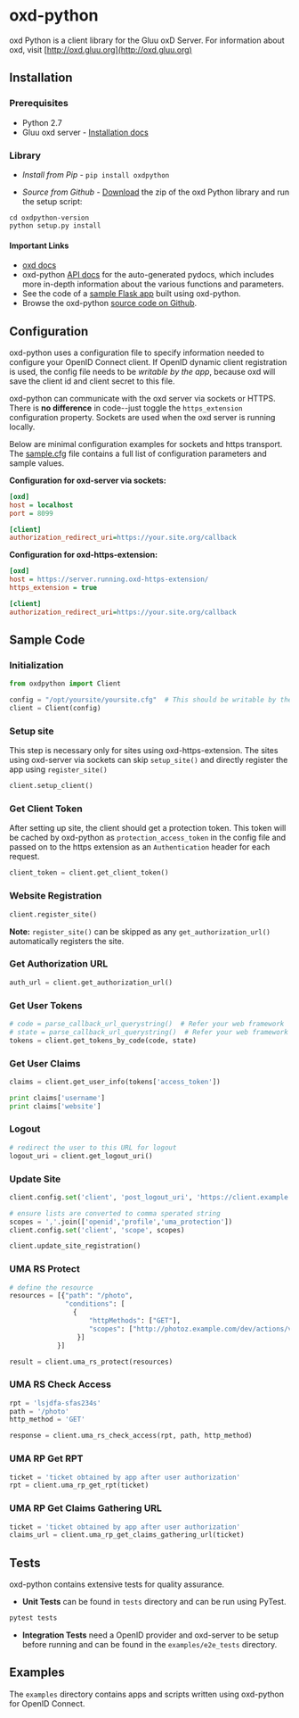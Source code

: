 # oxd-python
oxd Python is a client library for the Gluu oxD Server. For information about oxd, visit [http://oxd.gluu.org](http://oxd.gluu.org)

## Installation

### Prerequisites

* Python 2.7
* Gluu oxd server - [Installation docs](https://gluu.org/docs/oxd/install/)

### Library

* *Install from Pip* - `pip install oxdpython`

* *Source from Github* -   [Download](https://github.com/GluuFederation/oxd-python/archive/master.zip) the zip of the oxd Python library and run the setup script:

```
cd oxdpython-version
python setup.py install
```

#### Important Links

* [oxd docs](https://gluu.org/docs/oxd)
* oxd-python [API docs](https://rawgit.com/GluuFederation/oxd-python/master/docs/html/index.html) for the auto-generated pydocs, which includes more in-depth information about the various functions and parameters.
* See the code of a [sample Flask app](https://github.com/GluuFederation/oxd-python/blob/master/examples/flask_app) built using oxd-python.
* Browse the oxd-python [source code on Github](https://github.com/GluuFederation/oxd-python).

## Configuration

oxd-python uses a configuration file to specify information needed to configure your OpenID Connect client. If OpenID dynamic client registration is used, the config file needs to be *writable by the app*, because oxd will save the client id and client secret to this file.

oxd-python can communicate with the oxd server via sockets or HTTPS. There is **no difference** in code--just toggle the `https_extension` configuration property. Sockets are used when the oxd server is running locally.

Below are minimal configuration examples for sockets and https transport. The [sample.cfg](https://github.com/GluuFederation/oxd-python/blob/master/sample.cfg) file contains a full list of configuration parameters and sample values. 

**Configuration for oxd-server via sockets:**

```ini
[oxd]
host = localhost
port = 8099

[client]
authorization_redirect_uri=https://your.site.org/callback
```

**Configuration for oxd-https-extension:**

```ini
[oxd]
host = https://server.running.oxd-https-extension/
https_extension = true

[client]
authorization_redirect_uri=https://your.site.org/callback
```

## Sample Code

### Initialization

```python
from oxdpython import Client

config = "/opt/yoursite/yoursite.cfg"  # This should be writable by the server
client = Client(config)

```

### Setup site

This step is necessary only for sites using oxd-https-extension. The sites using
oxd-server via sockets can skip `setup_site()` and directly register the app using
`register_site()`

```python
client.setup_client()
```

### Get Client Token

After setting up site, the client should get a protection token. This token will
be cached by oxd-python as `protection_access_token` in the config file and passed
on to the https extension as an `Authentication` header for each request.

```python
client_token = client.get_client_token()
```

### Website Registration

```python
client.register_site()
```

**Note:** `register_site()` can be skipped as any `get_authorization_url()`
automatically registers the site.

### Get Authorization URL

```python
auth_url = client.get_authorization_url()
```

### Get User Tokens

```python
# code = parse_callback_url_querystring()  # Refer your web framework
# state = parse_callback_url_querystring()  # Refer your web framework
tokens = client.get_tokens_by_code(code, state)
```

### Get User Claims

```python
claims = client.get_user_info(tokens['access_token'])

print claims['username']
print claims['website']
```

### Logout

```python
# redirect the user to this URL for logout
logout_uri = client.get_logout_uri()
```

### Update Site

```python
client.config.set('client', 'post_logout_uri', 'https://client.example.org/post_logout')

# ensure lists are converted to comma sperated string
scopes = ','.join(['openid','profile','uma_protection'])
client.config.set('client', 'scope', scopes)

client.update_site_registration()
```

### UMA RS Protect

```python
# define the resource
resources = [{"path": "/photo",
              "conditions": [
                {
                    "httpMethods": ["GET"],
                    "scopes": ["http://photoz.example.com/dev/actions/view"]
                 }]
            }]

result = client.uma_rs_protect(resources)
```

### UMA RS Check Access

```python
rpt = 'lsjdfa-sfas234s'
path = '/photo'
http_method = 'GET'

response = client.uma_rs_check_access(rpt, path, http_method)
```

### UMA RP Get RPT

```python
ticket = 'ticket obtained by app after user authorization'
rpt = client.uma_rp_get_rpt(ticket)
```

### UMA RP Get Claims Gathering URL 

```python
ticket = 'ticket obtained by app after user authorization'
claims_url = client.uma_rp_get_claims_gathering_url(ticket)
```

## Tests

oxd-python contains extensive tests for quality assurance. 

* **Unit Tests** can be found in `tests` directory and can be run using PyTest.

```bash
pytest tests
```

* **Integration Tests** need a OpenID provider and oxd-server to be setup before
  running and can be found in the `examples/e2e_tests` directory.
 
 
## Examples
 
The `examples` directory contains apps and scripts written using oxd-python for OpenID Connect.
